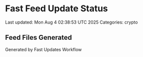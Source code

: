 # Fast Feed Update Status
Last updated: Mon Aug  4 02:38:53 UTC 2025
Categories: crypto

## Feed Files Generated

Generated by Fast Updates Workflow
